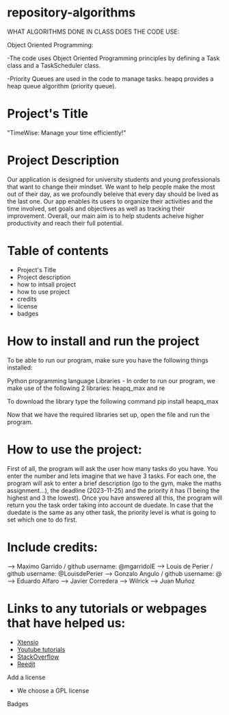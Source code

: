 # repository-algorithms

WHAT ALGORITHMS DONE IN CLASS DOES THE CODE USE:

Object Oriented Programming:

-The code uses Object Oriented Programming principles by defining a Task class and a TaskScheduler class.

-Priority Queues are used in the code to manage tasks. heapq provides a heap queue algorithm (priority queue).


# Project's Title
"TimeWise: Manage your time efficiently!"

# Project Description
Our application is designed for university students and young professionals that want to change their mindset. We want to help people make the most out of their day, as we profoundly beleive that every day should be lived as the last one. Our app enables its users to organize their activities and the time involved, set goals and objectives as well as tracking their improvement. Overall, our main aim is to help students acheive higher productivity and reach their full potential. 

# Table of contents
- Project's Title
- Project description
- how to intsall project
- how to use project
- credits
- license
- badges
  
# How to install and run the project

To be able to run our program, make sure you have the following things installed:

Python programming language
Libraries - In order to run our program, we make use of the following 2 libraries: heapq_max and re

To download the library type the following command
pip install heapq_max 

Now that we have the required libraries set up, open the file and run the program.

# How to use the project:

First of all, the program will ask the user how many tasks do you have. You enter the number and lets imagine that we have 3 tasks. For each one, the program will ask to enter a brief description (go to the gym, make the maths assignment...), the deadline (2023-11-25) and the priority it has (1 being the highest and 3 the lowest). Once you have answered all this, the program will return you the task order taking into account de duedate. In case that the duedate is the same as any other task, the priority level is what is going to set which one to do first.

# Include credits:

--> Maximo Garrido /  github username: @mgarridoIE
--> Louis de Perier / github username: @LouisdePerier
--> Gonzalo Angulo /  github username: @
--> Eduardo Alfaro
--> Javier Corredera
--> Wilrick
--> Juan Muñoz

# Links to any tutorials or webpages that have helped us:
- [Xtensio](https://xtensio.com/)
- [Youtube tutorials](https://www.youtube.com/)
- [StackOverflow](https://stackoverflow.com/)
- [Reedit](https://www.reddit.com/)

Add a license
- We choose a GPL license

Badges

